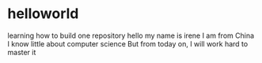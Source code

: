 # helloworld
learning how to build one repository
hello my name is irene 
I am from China 
I know little about computer science
But from today on, I will work hard to master it
